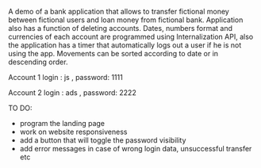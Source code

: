 A demo of a bank application that allows to transfer fictional money between fictional users and loan money from fictional bank. Application also has a function of deleting accounts. 
Dates, numbers format and currencies of each account are programmed using Internalization API, also the application has a timer that automatically logs out a user if he is not using the app. Movements can be sorted according to date or in descending order.

Account 1
login : js ,
password: 1111

Account 2 
login : ads , 
password: 2222

TO DO:
- program the landing page
- work on website responsiveness
- add a button that will toggle the password visibility 
- add error messages in case of wrong login data, unsuccessful transfer etc

